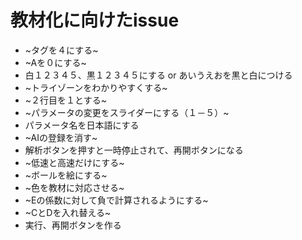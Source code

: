 # 教材化に向けたissue

- ~タグを４にする~
- ~Aを０にする~
- 白１２３４５、黒１２３４５にする or あいうえおを黒と白につける
- ~トライゾーンをわかりやすくする~
- ~２行目を１とする~
- ~パラメータの変更をスライダーにする（１－５）~
- パラメータ名を日本語にする
- ~AIの登録を消す~
- 解析ボタンを押すと一時停止されて、再開ボタンになる
- ~低速と高速だけにする~
- ~ボールを絵にする~
- ~色を教材に対応させる~
- ~Eの係数に対して負で計算されるようにする~
- ~CとDを入れ替える~
- 実行、再開ボタンを作る